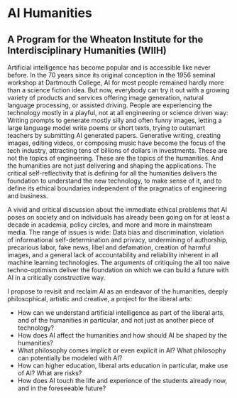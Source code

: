 # AI Humanities
## A Program for the Wheaton Institute for the Interdisciplinary Humanities (WIIH)

Artificial intelligence has become popular and is accessible like never before. In the 70 years since its original conception in the 1956 seminal workshop at Dartmouth College, AI for most people remained hardly more than a science fiction idea. But now, everybody can try it out with a growing variety of products and services offering image generation, natural language processing, or assisted driving. People are experiencing the technology mostly in a playful, not at all engineering or science driven way: Writing prompts to generate mostly silly and often funny images, letting a large language model write poems or short texts, trying to outsmart teachers by submitting AI generated papers. Generative writing, creating images, editing videos, or composing music have become the focus of the tech industry, attracting tens of billions of dollars in investments. These are not the topics of engineering. These are the topics of the humanities. And the humanities are not just delivering and shaping the applications. The critical self-reflectivity that is defining for all the humanities delivers the foundation to understand the new technology, to make sense of it, and to define its ethical boundaries independent of the pragmatics of engineering and business.

A vivid and critical discussion about the immediate ethical problems that AI poses on society and on individuals has already been going on for at least a decade in academia, policy circles, and more and more in mainstream media. The range of issues is wide: Data bias and discrimination, violation of informational self-determination and privacy, undermining of authorship, precarious labor, fake news, libel and defamation, creation of harmful images, and a general lack of accountability and reliability inherent in all machine learning technologies. The arguments of critiquing the all too naive techno-optimism deliver the foundation on which we can build a future with AI in a critically constructive way.

I propose to revisit and reclaim AI as an endeavor of the humanities, deeply philosophical, artistic and creative, a project for the liberal arts:

- How can we understand artificial intelligence as part of the liberal arts, and of the humanities in particular, and not just as another piece of technology?
- How does AI affect the humanities and how should AI be shaped by the humanities?
- What philosophy comes implicit or even explicit in AI? What philosophy can potentially be modeled with AI?
- How can higher education, liberal arts education in particular, make use of AI? What are risks?
- How does AI touch the life and experience of the students already now, and in the foreseeable future?  
